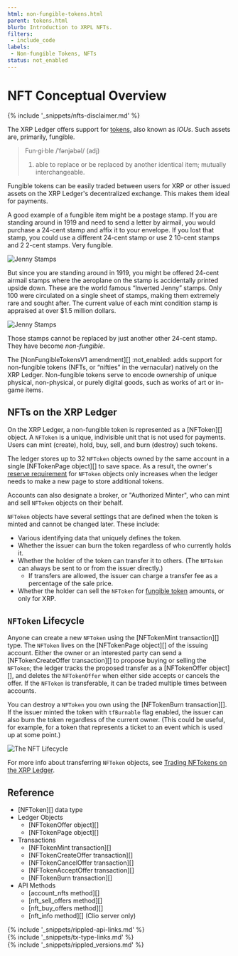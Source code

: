 ```yaml
---
html: non-fungible-tokens.html
parent: tokens.html
blurb: Introduction to XRPL NFTs.
filters:
 - include_code
labels:
 - Non-fungible Tokens, NFTs
status: not_enabled
---
```


# NFT Conceptual Overview
{% include '_snippets/nfts-disclaimer.md' %}

The XRP Ledger offers support for [tokens](tokens.html), also known as _IOUs_. Such assets are, primarily, fungible.

> Fun·gi·ble /ˈfənjəbəl/ (adj)
>
> 1. able to replace or be replaced by another identical item; mutually interchangeable.

Fungible tokens can be easily traded between users for XRP or other issued assets on the XRP Ledger's decentralized exchange. This makes them ideal for payments.


A good example of a fungible item might be a postage stamp. If you are standing around in 1919 and need to send a letter by airmail, you would purchase a 24-cent stamp and affix it to your envelope. If you lost that stamp, you could use a different 24-cent stamp or use 2 10-cent stamps and 2 2-cent stamps. Very fungible.

![Jenny Stamps](img/nft-concepts1.png "Jenny Stamps")

But since you are standing around in 1919, you might be offered 24-cent airmail stamps where the aeroplane on the stamp is accidentally printed upside down. These are the world famous “Inverted Jenny” stamps. Only 100 were circulated on a single sheet of stamps, making them extremely rare and sought after. The current value of each mint condition stamp is appraised at over $1.5 million dollars.

![Jenny Stamps](img/nft-concepts2.png "Jenny Stamps")

Those stamps cannot be replaced by just another other 24-cent stamp. They have become _non-fungible_.

The [NonFungibleTokensV1 amendment][] :not_enabled: adds support for non-fungible tokens (NFTs, or “nifties” in the vernacular) natively on the XRP Ledger.  Non-fungible tokens serve to encode ownership of unique physical, non-physical, or purely digital goods, such as works of art or in-game items.


## NFTs on the XRP Ledger

On the XRP Ledger, a non-fungible token is represented as a [NFToken][] object. A `NFToken` is a unique, indivisible unit that is not used for payments. Users can mint (create), hold, buy, sell, and burn (destroy) such tokens.

The ledger stores up to 32 `NFToken` objects owned by the same account in a single [NFTokenPage object][] to save space. As a result, the owner's [reserve requirement](reserves.html) for `NFToken` objects only increases when the ledger needs to make a new page to store additional tokens.

Accounts can also designate a broker, or "Authorized Minter", who can mint and sell `NFToken` objects on their behalf.

`NFToken` objects have several settings that are defined when the token is minted and cannot be changed later. These include:

- Various identifying data that uniquely defines the token.
- Whether the issuer can burn the token regardless of who currently holds it.
- Whether the holder of the token can transfer it to others. (The `NFToken` can always be sent to or from the issuer directly.)
    - If transfers are allowed, the issuer can charge a transfer fee as a percentage of the sale price.
- Whether the holder can sell the `NFToken` for [fungible token](tokens.html) amounts, or only for XRP.


## `NFToken` Lifecycle

Anyone can create a new `NFToken` using the [NFTokenMint transaction][] type. The `NFToken` lives on the [NFTokenPage object][] of the issuing account. Either the owner or an interested party can send a [NFTokenCreateOffer transaction][] to propose buying or selling the `NFToken`; the ledger tracks the proposed transfer as a [NFTokenOffer object][], and deletes the `NFTokenOffer` when either side accepts or cancels the offer. If the `NFToken` is transferable, it can be traded multiple times between accounts.

You can destroy a `NFToken` you own using the [NFTokenBurn transaction][]. If the issuer minted the token with `tfBurnable` flag enabled, the issuer can also burn the token regardless of the current owner. (This could be useful, for example, for a token that represents a ticket to an event which is used up at some point.)

![The NFT Lifecycle](img/nft-lifecycle.png "NFT Lifecycle Image")

For more info about transferring `NFToken` objects, see [Trading NFTokens on the XRP Ledger](non-fungible-token-transfers.html).


## Reference

- [NFToken][] data type
- Ledger Objects
    - [NFTokenOffer object][]
    - [NFTokenPage object][]
- Transactions
    - [NFTokenMint transaction][]
    - [NFTokenCreateOffer transaction][]
    - [NFTokenCancelOffer transaction][]
    - [NFTokenAcceptOffer transaction][]
    - [NFTokenBurn transaction][]
- API Methods
    - [account_nfts method][]
    - [nft_sell_offers method][]
    - [nft_buy_offers method][]
    - [nft_info method][] (Clio server only)

<!--{# common link defs #}-->
{% include '_snippets/rippled-api-links.md' %}			
{% include '_snippets/tx-type-links.md' %}			
{% include '_snippets/rippled_versions.md' %}
